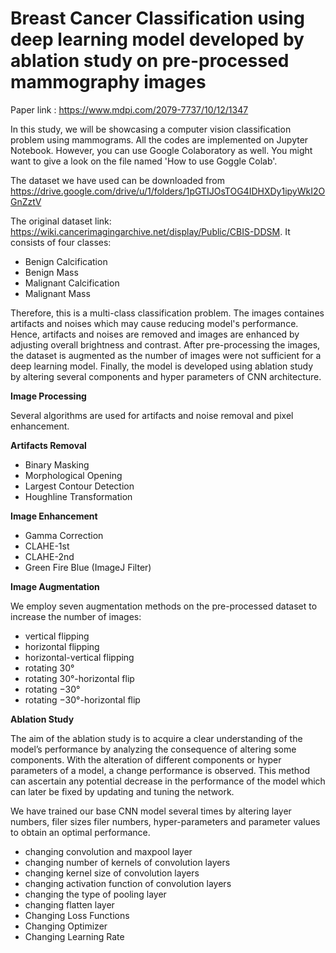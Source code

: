 # Breast Cancer Classification using deep learning model developed by ablation study on pre-processed mammography images

Paper link : https://www.mdpi.com/2079-7737/10/12/1347

In this study, we will be showcasing a computer vision classification problem using mammograms. All the codes are implemented on Jupyter Notebook. However, you can use Google Colaboratory as well. You might want to give a look on the file named 'How to use Goggle Colab'.

The dataset we have used can be downloaded from https://drive.google.com/drive/u/1/folders/1pGTIJOsTOG4IDHXDy1ipyWkI2OGnZztV

The original dataset link: https://wiki.cancerimagingarchive.net/display/Public/CBIS-DDSM. It consists of four classes:

* Benign Calcification
* Benign Mass
* Malignant Calcification
* Malignant Mass

Therefore, this is a multi-class classification problem. The images containes artifacts and noises which may cause reducing model's performance. Hence, artifacts and noises are removed and images are enhanced by adjusting overall brightness and contrast. After pre-processing the images, the dataset is augmented as the number of images were not sufficient for a deep learning model. Finally, the model is developed using ablation study by altering several components and hyper parameters of CNN architecture.


**Image Processing**

Several algorithms are used for artifacts and noise removal and pixel enhancement.

**Artifacts Removal**

* Binary Masking
* Morphological Opening
* Largest Contour Detection
* Houghline Transformation

**Image Enhancement**

* Gamma Correction
* CLAHE-1st
* CLAHE-2nd
* Green Fire Blue (ImageJ Filter)

**Image Augmentation**

We employ seven augmentation methods on the pre-processed dataset to increase the number of images:

* vertical flipping
* horizontal flipping
* horizontal-vertical flipping
* rotating 30°
* rotating 30°-horizontal flip
* rotating −30°
* rotating −30°-horizontal flip

**Ablation Study**

The aim of the ablation study is to acquire a clear understanding of the model’s performance by analyzing the consequence of altering some components. With the alteration of different components or hyper parameters of a model, a change performance is observed. This method can ascertain any potential decrease in the performance of the model which can later be fixed by updating and tuning the network.

We have trained our base CNN model several times by altering layer numbers, filer sizes filer numbers, hyper-parameters and parameter values to obtain an optimal performance.

* changing convolution and maxpool layer
* changing number of kernels of convolution layers
* changing kernel size of convolution layers
* changing activation function of convolution layers
* changing the type of pooling layer
* changing flatten layer
* Changing Loss Functions
* Changing Optimizer
* Changing Learning Rate

